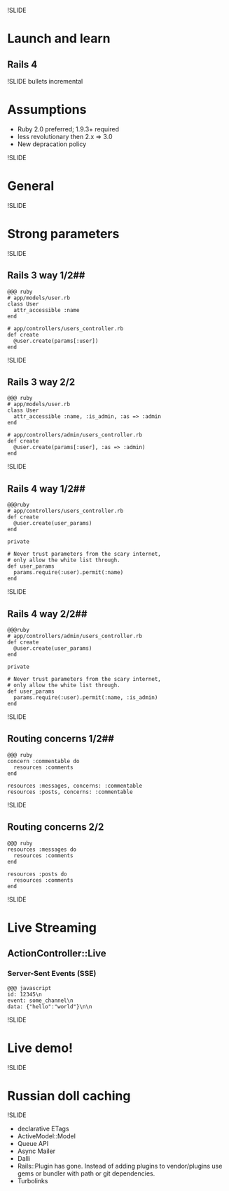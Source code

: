 !SLIDE
# Launch and learn #
## Rails 4 ##

!SLIDE bullets incremental
# Assumptions #

* Ruby 2.0 preferred; 1.9.3+ required
* less revolutionary then 2.x => 3.0
* New depracation policy

!SLIDE
# General #

!SLIDE
# Strong parameters #

!SLIDE
## Rails 3 way 1/2##

    @@@ ruby
    # app/models/user.rb
    class User
      attr_accessible :name
    end

    # app/controllers/users_controller.rb
    def create
      @user.create(params[:user])
    end

!SLIDE
## Rails 3 way 2/2 ##
    @@@ ruby
    # app/models/user.rb
    class User
      attr_accessible :name, :is_admin, :as => :admin
    end

    # app/controllers/admin/users_controller.rb
    def create
      @user.create(params[:user], :as => :admin)
    end

!SLIDE
## Rails 4 way 1/2##
    @@@ruby
    # app/controllers/users_controller.rb
    def create
      @user.create(user_params)
    end

    private

    # Never trust parameters from the scary internet,
    # only allow the white list through.
    def user_params
      params.require(:user).permit(:name)
    end

!SLIDE
## Rails 4 way 2/2##
    @@@ruby
    # app/controllers/admin/users_controller.rb
    def create
      @user.create(user_params)
    end

    private

    # Never trust parameters from the scary internet,
    # only allow the white list through.
    def user_params
      params.require(:user).permit(:name, :is_admin)
    end

!SLIDE
## Routing concerns 1/2##

    @@@ ruby
    concern :commentable do
      resources :comments
    end

    resources :messages, concerns: :commentable
    resources :posts, concerns: :commentable

!SLIDE
## Routing concerns 2/2 ##

    @@@ ruby
    resources :messages do
      resources :comments
    end

    resources :posts do
      resources :comments
    end

!SLIDE
# Live Streaming
## ActionController::Live
### Server-Sent Events (SSE)

    @@@ javascript
    id: 12345\n
    event: some_channel\n
    data: {"hello":"world"}\n\n

!SLIDE
# Live demo!

!SLIDE
# Russian doll caching

!SLIDE
* declarative ETags
* ActiveModel::Model
* Queue API
* Async Mailer
* Dalli
* Rails::Plugin has gone. Instead of adding plugins to vendor/plugins use gems or bundler with path or git dependencies.
* Turbolinks
